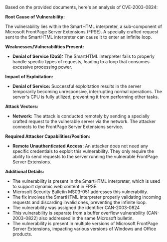 Based on the provided documents, here's an analysis of CVE-2003-0824:

**Root Cause of Vulnerability:**

The vulnerability lies within the SmartHTML interpreter, a sub-component of Microsoft FrontPage Server Extensions (FPSE). A specially crafted request sent to the SmartHTML interpreter can cause it to enter an infinite loop.

**Weaknesses/Vulnerabilities Present:**

*   **Denial of Service (DoS):** The SmartHTML interpreter fails to properly handle specific types of requests, leading to a loop that consumes excessive processing power.

**Impact of Exploitation:**

*   **Denial of Service:** Successful exploitation results in the server temporarily becoming unresponsive, interrupting normal operations. The server's CPU is fully utilized, preventing it from performing other tasks.

**Attack Vectors:**

*   **Network:** The attack is conducted remotely by sending a specially crafted request to the vulnerable server via the network. The attacker connects to the FrontPage Server Extensions service.

**Required Attacker Capabilities/Position:**

*   **Remote Unauthenticated Access:** An attacker does not need any specific credentials to exploit this vulnerability. They only require the ability to send requests to the server running the vulnerable FrontPage Server Extensions.

**Additional Details:**

*   The vulnerability is present in the SmartHTML interpreter, which is used to support dynamic web content in FPSE.
*   Microsoft Security Bulletin MS03-051 addresses this vulnerability.
*   The fix involves the SmartHTML interpreter properly validating incoming requests and discarding invalid ones, preventing the infinite loop.
*  The vulnerability was assigned the identifier CAN-2003-0824
*  This vulnerability is separate from a buffer overflow vulnerability (CAN-2003-0822) also addressed in the same Microsoft bulletin.
*  The vulnerability is present in multiple versions of Microsoft FrontPage Server Extensions, impacting various versions of Windows and Office products.